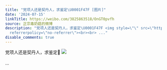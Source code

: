```yaml
---
title: "党项人还是契丹人，求鉴定\U0001F47F [图片]"
date: '2024-07-15'
linkTitle: https://weibo.com/3825863518/OnGT0pvfh
source: 正宗毒奶菇的微博
description: "党项人还是契丹人，求鉴定\U0001F47F <img style=\"\" src=\"https://tvax4.sinaimg.cn/large/e40a0b5egy1hrovz9y4v5j233z2bz4qt.jpg\"
  referrerpolicy=\"no-referrer\"><br><br> ..."
disable_comments: true
---
```

党项人还是契丹人，求鉴定👿 <img style="" src="https://tvax4.sinaimg.cn/large/e40a0b5egy1hrovz9y4v5j233z2bz4qt.jpg" referrerpolicy="no-referrer"><br><br> ...